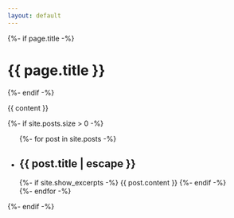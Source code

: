 ```yaml
---
layout: default
---
```

<div class="home">
  {%- if page.title -%}
    <h1 class="page-heading">{{ page.title }}</h1>
  {%- endif -%}

  {{ content }}

  {%- if site.posts.size > 0 -%}
    <ul class="post-list">
      {%- for post in site.posts -%}
      <li>
        <h2>
            {{ post.title | escape }}
        </h2>
        {%- if site.show_excerpts -%}
          {{ post.content }}
        {%- endif -%}
      </li>
      {%- endfor -%}
    </ul>

  {%- endif -%}

</div>
